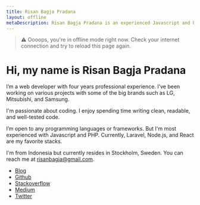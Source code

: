 ```yaml
---
title: Risan Bagja Pradana
layout: offline
metaDescription: Risan Bagja Pradana is an experienced Javascript and PHP developer
---
```

> ⚠️ Oooops, you're in offline mode right now. Check your internet connection and try to reload this page again.

# Hi, my name is Risan Bagja Pradana

I’m a web developer with four years professional experience. I’ve been working
on various projects with some of the big brands such as LG, Mitsubishi, and
Samsung.

I'm passionate about coding. I enjoy spending time writing clean, readable, and
well-tested code.

I’m open to any programming languages or frameworks. But I'm most experienced
with Javascript and PHP. Currently, Laravel, Node.js, and React are my favorite
stacks.

I'm from Indonesia but currently resides in Stockholm, Sweden. You can reach me
at [risanbagja@gmail.com](mailto:risanbagja@gmail.com).

* [Blog](/blog)
* [Github](https://github.com/risan)
* [Stackoverflow](https://stackoverflow.com/users/5138222)
* [Medium](https://medium.com/risan)
* [Twitter](https://twitter.com/risanbagja)
